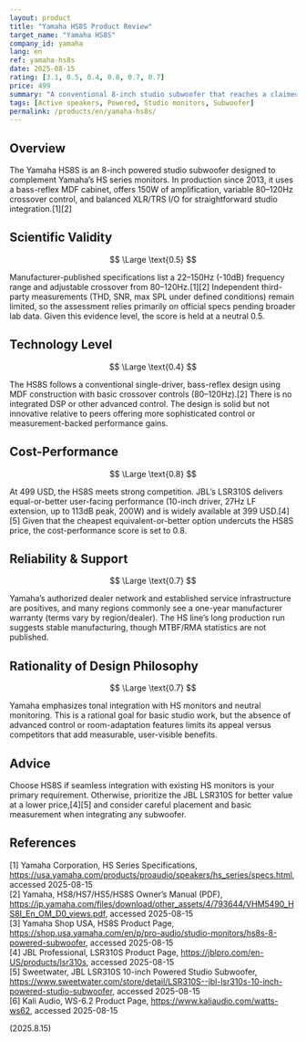 ```yaml
---
layout: product
title: "Yamaha HS8S Product Review"
target_name: "Yamaha HS8S"
company_id: yamaha
lang: en
ref: yamaha-hs8s
date: 2025-08-15
rating: [3.1, 0.5, 0.4, 0.8, 0.7, 0.7]
price: 499
summary: "A conventional 8-inch studio subwoofer that reaches a claimed 22Hz with 150W amplification; however, several cheaper models match or exceed its user-facing performance."
tags: [Active speakers, Powered, Studio monitors, Subwoofer]
permalink: /products/en/yamaha-hs8s/
---
```

## Overview

The Yamaha HS8S is an 8-inch powered studio subwoofer designed to complement Yamaha’s HS series monitors. In production since 2013, it uses a bass-reflex MDF cabinet, offers 150W of amplification, variable 80–120Hz crossover control, and balanced XLR/TRS I/O for straightforward studio integration.[1][2]

## Scientific Validity

$$ \Large \text{0.5} $$

Manufacturer-published specifications list a 22–150Hz (-10dB) frequency range and adjustable crossover from 80–120Hz.[1][2] Independent third-party measurements (THD, SNR, max SPL under defined conditions) remain limited, so the assessment relies primarily on official specs pending broader lab data. Given this evidence level, the score is held at a neutral 0.5.

## Technology Level

$$ \Large \text{0.4} $$

The HS8S follows a conventional single-driver, bass-reflex design using MDF construction with basic crossover controls (80–120Hz).[2] There is no integrated DSP or other advanced control. The design is solid but not innovative relative to peers offering more sophisticated control or measurement-backed performance gains.

## Cost-Performance

$$ \Large \text{0.8} $$

At 499 USD, the HS8S meets strong competition. JBL’s LSR310S delivers equal-or-better user-facing performance (10-inch driver, 27Hz LF extension, up to 113dB peak, 200W) and is widely available at 399 USD.[4][5] Given that the cheapest equivalent-or-better option undercuts the HS8S price, the cost-performance score is set to 0.8.

## Reliability & Support

$$ \Large \text{0.7} $$

Yamaha’s authorized dealer network and established service infrastructure are positives, and many regions commonly see a one-year manufacturer warranty (terms vary by region/dealer). The HS line’s long production run suggests stable manufacturing, though MTBF/RMA statistics are not published.

## Rationality of Design Philosophy

$$ \Large \text{0.7} $$

Yamaha emphasizes tonal integration with HS monitors and neutral monitoring. This is a rational goal for basic studio work, but the absence of advanced control or room-adaptation features limits its appeal versus competitors that add measurable, user-visible benefits.

## Advice

Choose HS8S if seamless integration with existing HS monitors is your primary requirement. Otherwise, prioritize the JBL LSR310S for better value at a lower price,[4][5] and consider careful placement and basic measurement when integrating any subwoofer.

## References

[1] Yamaha Corporation, HS Series Specifications, https://usa.yamaha.com/products/proaudio/speakers/hs_series/specs.html, accessed 2025-08-15  
[2] Yamaha, HS8/HS7/HS5/HS8S Owner’s Manual (PDF), https://jp.yamaha.com/files/download/other_assets/4/793644/VHM5490_HS8I_En_OM_D0_views.pdf, accessed 2025-08-15  
[3] Yamaha Shop USA, HS8S Product Page, https://shop.usa.yamaha.com/en/p/pro-audio/studio-monitors/hs8s-8-powered-subwoofer, accessed 2025-08-15  
[4] JBL Professional, LSR310S Product Page, https://jblpro.com/en-US/products/lsr310s, accessed 2025-08-15  
[5] Sweetwater, JBL LSR310S 10-inch Powered Studio Subwoofer, https://www.sweetwater.com/store/detail/LSR310S--jbl-lsr310s-10-inch-powered-studio-subwoofer, accessed 2025-08-15  
[6] Kali Audio, WS-6.2 Product Page, https://www.kaliaudio.com/watts-ws62, accessed 2025-08-15

(2025.8.15)

